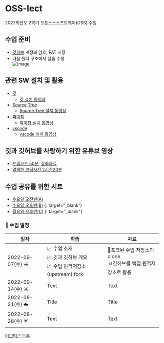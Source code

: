 # OSS-lect
2022학년도 2학기 오픈소스소프트웨어(OSS) 수업

## 수업 준비
- [깃허브](https://github.com) 계정과 암호, PAT 저장
- 다음 폴더 구조에서 실습 수행  
![image](https://user-images.githubusercontent.com/70050528/186046714-b56f3217-9779-4a17-b15c-167dd6389ac5.png)


## 관련 SW 설치 및 활용
- [깃](https://git-scm.com)
  - [깃 설치 동영상](https://www.youtube.com/watch?v=JKT9laOAPIs)  
- [Source Tree](https://sourcetreeapp.com)
  - [Source Tree 설치 동영상](https://www.youtube.com/watch?v=9aHCdbFFTXc&list=PLuHgQVnccGMCejd1l8C8oyZSYQDtkMRAg&index=3)  
- [파이참](https://jetbrains.com)
  - [파이참 설치 동영상](https://www.youtube.com/watch?v=IQ7p1Oq8BmE)  
- [vscode](https://code.visualstudio.com)
  - [vscode 설치 동영상](https://www.youtube.com/watch?v=ltvaJ6vr19M)  

## 깃과 깃허브를 사랑하기 위한 유튜브 영상
- [드림코드 50분](https://www.youtube.com/watch?v=Z9dvM7qgN9s), [강좌자료](https://www.yalco.kr/lectures/git-github/)
- [얄팍한 코딩사전 2시간20분](https://www.youtube.com/watch?v=1I3hMwQU6GU)

## 수업 공유를 위한 시트
- [수요일 오전반(A)](https://docs.google.com/spreadsheets/d/1Ev2qldkWk9Ck9mifSDjd6PUdBsmqQ09GwcRYNBimAiU/edit?usp=sharing{:target="_blank"})
- [수요일 오후반(B)](https://docs.google.com/spreadsheets/d/1XRHJLVHNvmBizi7b9qTrTE_BI2of6pDotHv_g_3GVv0/edit?usp=sharing) {: target="_blank"}
- [월요일 오후반(C)](https://docs.google.com/spreadsheets/d/1dVVLzMvsYvR8A1adzyzoyq8N9XTqmu-KQ3TCkBtKrbE/edit?usp=sharing) {: target="_blank"}

### :gift_heart: 수업 일정
| 일자 | 학습 | 자료 |
| ---- | ---- | ---- |
| 2022-09-07(수) :sunny: | :chart_with_upwards_trend: 수업 소개 </br>:chart_with_upwards_trend: 깃과 깃허브 개요 </br>:chart_with_upwards_trend: 수업 원격저장소(upstream) fork | :bookmark_tabs:포크된 수업 저장소의 clone </br> :bar_chart:깃허브를 백업 원격저장소로 활용 |
| 2022-09-14(수) :sunny: | Text | Text |
| 2022-08-21(수) :cloud:| Title | Title |
| 2022-08-28(수) :umbrella: | Text | Text |

[이모티콘 목록](https://gist.github.com/rxaviers/7360908)

